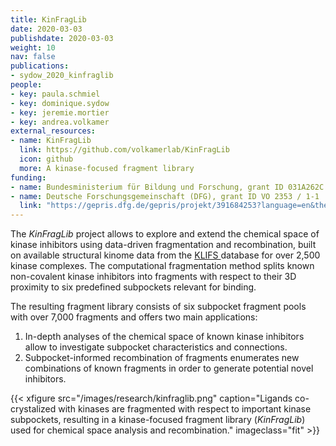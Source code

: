 ```yaml
---
title: KinFragLib
date: 2020-03-03
publishdate: 2020-03-03
weight: 10
nav: false
publications:
- sydow_2020_kinfraglib
people:
- key: paula.schmiel
- key: dominique.sydow
- key: jeremie.mortier
- key: andrea.volkamer
external_resources:
- name: KinFragLib
  link: https://github.com/volkamerlab/KinFragLib
  icon: github
  more: A kinase-focused fragment library
funding:
- name: Bundesministerium für Bildung und Forschung, grant ID 031A262C
- name: Deutsche Forschungsgemeinschaft (DFG), grant ID VO 2353 / 1-1
  link: "https://gepris.dfg.de/gepris/projekt/391684253?language=en&the="
---
```


The *KinFragLib* project allows to explore and extend the chemical space of kinase inhibitors using
data-driven fragmentation and recombination, built on available structural kinome data from the <a href="https://klifs.net/" target="_blank" class="external">KLIFS </a> database
for over 2,500 kinase complexes. The computational fragmentation method splits known non-covalent
kinase inhibitors into fragments with respect to their 3D proximity to six predefined subpockets relevant for binding.

<!--more-->

The resulting fragment library consists of six subpocket fragment pools with over 7,000 fragments and
offers two main applications: 
1. In-depth analyses of the chemical space of known kinase inhibitors allow to investigate
subpocket characteristics and connections.
2. Subpocket-informed recombination of fragments enumerates new combinations of known fragments
in order to generate potential novel inhibitors.


{{< xfigure src="/images/research/kinfraglib.png" caption="Ligands co-crystalized with kinases are fragmented with respect to important kinase subpockets, resulting in a kinase-focused fragment library (*KinFragLib*) used for chemical space analysis and recombination." imageclass="fit" >}}
